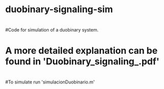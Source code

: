 # duobinary-signaling-sim
#
#Code for simulation of a duobinary system.
# A more detailed explanation can be found in 'Duobinary_signaling_.pdf'
#
#
#To simulate run 'simulacionDuobinario.m' 
